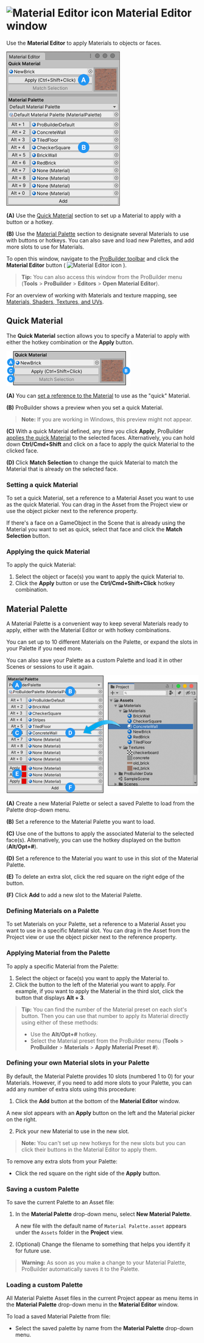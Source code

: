 # ![Material Editor icon](images/icons/Panel_Materials.png) Material Editor window

Use the **Material Editor** to apply Materials to objects or faces.

![The Material Editor window](images/material-tools.png)

**(A)** Use the [Quick Material](#quick) section to set up a Material to apply with a button or a hotkey.

**(B)** Use the [Material Palette](#palette) section to designate several Materials to use with buttons or hotkeys. You can also save and load new Palettes, and add more slots to use for Materials.

To open this window, navigate to the [ProBuilder toolbar](toolbar.md) and click the **Material Editor** button ( ![Material Editor icon](images/icons/Panel_Materials.png) ).

> **Tip:** You can also access this window from the ProBuilder menu (**Tools** > **ProBuilder** > **Editors** > **Open Material Editor**).

For an overview of working with Materials and texture mapping, see [Materials, Shaders, Textures, and UVs](workflow-texture-mapping.md).



<a name="quick"></a>

## Quick Material

The **Quick Material** section allows you to specify a Material to apply with either the hotkey combination or the **Apply** button.

![Quick Material section](images/material-tools-quick.png)

**(A)** You can [set a reference to the Material](#qset) to use as the "quick" Material.

**(B)** ProBuilder shows a preview when you set a quick Material.

> **Note:** If you are working in Windows, this preview might not appear.

**(C)** With a quick Material defined, any time you click **Apply**, ProBuilder [applies the quick Material](#qapply) to the selected faces. Alternatively, you can hold down **Ctrl/Cmd+Shift** and click on a face to apply the quick Material to the clicked face.

**(D)** Click **Match Selection** to change the quick Material to match the Material that is already on the selected face.



<a name="qset"></a>

### Setting a quick Material

To set a quick Material, set a reference to a Material Asset you want to use as the quick Material. You can drag in the Asset from the Project view or use the object picker next to the reference property.

If there's a face on a GameObject in the Scene that is already using the Material you want to set as quick, select that face and click the **Match Selection** button.

<a name="qapply"></a>

### Applying the quick Material

To apply the quick Material:

1. Select the object or face(s) you want to apply the quick Material to.
2. Click the **Apply** button or use the **Ctrl/Cmd+Shift+Click** hotkey combination.



<a name="palette"></a>

## Material Palette

A Material Palette is a convenient way to keep several Materials ready to apply, either with the Material Editor or with hotkey combinations.

You can set up to 10 different Materials on the Palette, or expand the slots in your Palette if you need more.

You can also save your Palette as a custom Palette and load it in other Scenes or sessions to use it again.

![Material Palette section](images/material-tools-palette.png)

**(A)** Create a new Material Palette or select a saved Palette to load from the Palette drop-down menu.

**(B)** Set a reference to the Material Palette you want to load.

**(C)** Use one of the buttons to apply the associated Material to the selected face(s). Alternatively, you can use the hotkey displayed on the button (**Alt/Opt+#**).

**(D)** Set a reference to the Material you want to use in this slot of the Material Palette.

**(E)** To delete an extra slot, click the red square on the right edge of the button.

**(F)** Click **Add** to add a new slot to the Material Palette.



<a name="set"></a>

### Defining Materials on a Palette

To set Materials on your Palette, set a reference to a Material Asset you want to use in a specific Material slot. You can drag in the Asset from the Project view or use the object picker next to the reference property.

<a name="apply"></a>

### Applying Material from the Palette

To apply a specific Material from the Palette:

1. Select the object or face(s) you want to apply the Material to.
2. Click the button to the left of the Material you want to apply. For example, if you want to apply the Material in the third slot, click the button that displays **Alt + 3**.

> **Tip:** You can find the number of the Material preset on each slot's button. Then you can use that number to apply its Material directly using either of these methods:
>
> * Use the **Alt/Opt+#** hotkey.
> * Select the Material preset from the ProBuilder menu (**Tools** > **ProBuilder** > **Materials** > **Apply Material Preset #**).



<a name="wells"></a>

### Defining your own Material slots in your Palette

By default, the Material Palette provides 10 slots (numbered 1 to 0) for your Materials. However, if you need to add more slots to your Palette, you can add any number of extra slots using this procedure:

1. Click the **Add** button at the bottom of the **Material Editor** window.

  A new slot appears with an **Apply** button on the left and the Material picker on the right.

2. Pick your new Material to use in the new slot.

> **Note:** You can't set up new hotkeys for the new slots but you can click their buttons in the Material Editor to apply them.



To remove any extra slots from your Palette:

* Click the red square on the right side of the **Apply** button.



<a name="save"></a>

### Saving a custom Palette

To save the current Palette to an Asset file:

1. In the **Material Palette** drop-down menu, select **New Material Palette**.

	A new file with the default name of `Material Palette.asset` appears under the `Assets` folder in the **Project** view.

2. (Optional) Change the filename to something that helps you identify it for future use.

> **Warning:** As soon as you make a change to your Material Palette, ProBuilder automatically saves it to the Palette.



<a name="load"></a>

### Loading a custom Palette

All Material Palette Asset files in the current Project appear as menu items in the **Material Palette** drop-down menu in the **Material Editor** window.

To load a saved Material Palette from file:

* Select the saved palette by name from the **Material Palette** drop-down menu.
